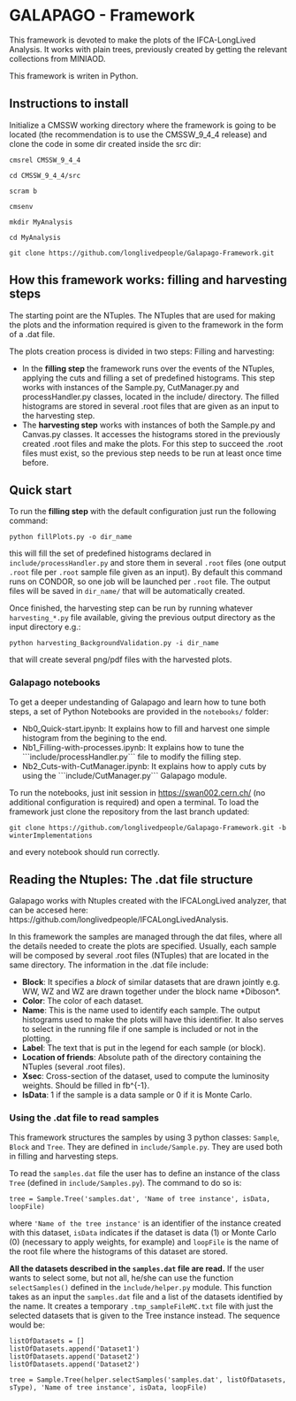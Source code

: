 # GALAPAGO - Framework

This framework is devoted to make the plots of the IFCA-LongLived Analysis. It works with plain trees, previously created by getting the relevant collections from MINIAOD.

This framework is writen in Python.

## Instructions to install

Initialize a CMSSW working directory where the framework is going to be located (the recommendation is to use the CMSSW_9_4_4 release) and clone the code in some dir created inside the src dir:

```
cmsrel CMSSW_9_4_4

cd CMSSW_9_4_4/src

scram b

cmsenv

mkdir MyAnalysis

cd MyAnalysis

git clone https://github.com/longlivedpeople/Galapago-Framework.git

```

## How this framework works: filling and harvesting steps

The starting point are the NTuples. The NTuples that are used for making the plots and the information required is given to the framework in the form of a .dat file.

<p>The plots creation process is divided in two steps: Filling and harvesting:</p>
<ul> 
  <li> In the <strong>filling step</strong> the framework runs over the events of the NTuples, applying the cuts and filling a set of predefined histograms. This step works with instances of the Sample.py, CutManager.py and processHandler.py classes, located in the include/ directory. The filled histograms are stored in several .root files that are given as an input to the harvesting step.</li>
  <li> The <strong>harvesting step</strong> works with instances of both the Sample.py and Canvas.py classes. It accesses the histograms stored in the previously created .root files and make the plots. For this step to succeed the .root files must exist, so the previous step needs to be run at least once time before.</li>
</ul>


## Quick start

To run the <strong>filling step</strong> with the default configuration just run the following command:
```
python fillPlots.py -o dir_name 
```
this will fill the set of predefined histograms declared in ```include/processHandler.py``` and store them in several ```.root``` files (one output ```.root``` file per ```.root``` sample file given as an input). By default this command runs on CONDOR, so one job will be launched per ```.root``` file. The output files will be saved in ```dir_name/``` that will be automatically created.

Once finished, the harvesting step can be run by running whatever ```harvesting_*.py``` file available, giving the previous output directory as the input directory e.g.:
```
python harvesting_BackgroundValidation.py -i dir_name 
```
that will create several png/pdf files with the harvested plots.


### Galapago notebooks

To get a deeper undestanding of Galapago and learn how to tune both steps, a set of Python Notebooks are provided in the ```notebooks/``` folder:
<ul>
  <li> Nb0_Quick-start.ipynb: It explains how to fill and harvest one simple histogram from the begining to the end.</li>
  <li> Nb1_Filling-with-processes.ipynb: It explains how to tune the ```include/processHandler.py``` file to modify the filling step.</li>
  <li> Nb2_Cuts-with-CutManager.ipynb: It explains how to apply cuts by using the ```include/CutManager.py``` Galapago module.</li>
</ul>

To run the notebooks, just init session in https://swan002.cern.ch/ (no additional configuration is required) and open a terminal. To load the framework just clone the repository from the last branch updated:
```
git clone https://github.com/longlivedpeople/Galapago-Framework.git -b winterImplementations
```
and every notebook should run correctly.

## Reading the Ntuples: The .dat file structure

<p> Galapago works with Ntuples created with the IFCALongLived analyzer, that can be accesed here: https://github.com/longlivedpeople/IFCALongLivedAnalysis.</p>

<p> In this framework the samples are managed through the dat files, where all the details needed to create the plots are specified. Usually, each sample will be composed by several .root files (NTuples) that are located in the same directory. The information in the .dat file include: </p>
<ul>
  <li> <strong>Block</strong>: It specifies a <em>block</em> of similar datasets that are drawn jointly e.g. WW, WZ and WZ are drawn together under the block name *Diboson*.</li>
  <li> <strong>Color</strong>: The color of each dataset. </li>
  <li> <strong>Name</strong>: This is the name used to identify each sample. The output histograms used to make the plots will have this identifier. It also serves to select in the running file if one sample is included or not in the plotting.</li>
  <li> <strong>Label</strong>: The text that is put in the legend for each sample (or block). </li>
  <li> <strong>Location of friends</strong>: Absolute path of the directory containing the NTuples (several .root files). </li>
  <li> <strong>Xsec</strong>: Cross-section of the dataset, used to compute the luminosity weights. Should be filled in fb^{-1}.</li>
  <li> <strong>IsData</strong>: 1 if the sample is a data sample or 0 if it is Monte Carlo.</li>
</ul>

### Using the .dat file to read samples

This framework structures the samples by using 3 python classes: ```Sample```, ```Block``` and ```Tree```. They are defined in ```include/Sample.py```. They are used both in filling and harvesting steps.


To read the ```samples.dat``` file the user has to define an instance of the class ```Tree``` (defined in ```include/Samples.py```). The command to do so is:

```tree = Sample.Tree('samples.dat', 'Name of tree instance', isData, loopFile)```

where ```'Name of the tree instance'``` is an identifier of the instance created with this dataset, ```isData``` indicates if the dataset is data (1) or Monte Carlo (0) (necessary to apply weights, for example) and ```loopFile``` is the name of the root file where the histograms of this dataset are stored.

<strong>All the datasets described in the ```samples.dat``` file are read.</strong> If the user wants to select some, but not all, he/she can use the function ```selectSamples()``` defined in the ```ìnclude/helper.py``` module. This function takes as an input the ```samples.dat``` file and a list of the datasets identified by the name. It creates a temporary ```.tmp_sampleFileMC.txt``` file with just the selected datasets that is given to the Tree instance instead. The sequence would be: 

```
listOfDatasets = []
listOfDatasets.append('Dataset1')
listOfDatasets.append('Dataset2')
listOfDatasets.append('Dataset2')

tree = Sample.Tree(helper.selectSamples('samples.dat', listOfDatasets, sType), 'Name of tree instance', isData, loopFile)
```


